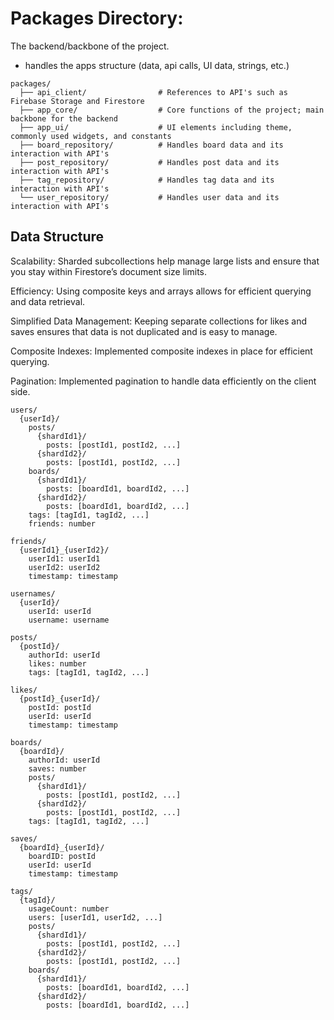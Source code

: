 # Packages Directory:

The backend/backbone of the project.
  - handles the apps structure (data, api calls, UI data, strings, etc.)

```
packages/
  ├── api_client/                # References to API's such as Firebase Storage and Firestore
  ├── app_core/                  # Core functions of the project; main backbone for the backend
  ├── app_ui/                    # UI elements including theme, commonly used widgets, and constants
  ├── board_repository/          # Handles board data and its interaction with API's
  ├── post_repository/           # Handles post data and its interaction with API's
  ├── tag_repository/            # Handles tag data and its interaction with API's
  └── user_repository/           # Handles user data and its interaction with API's
```

## Data Structure

Scalability: Sharded subcollections help manage large lists and ensure that you stay within Firestore’s document size limits.

Efficiency: Using composite keys and arrays allows for efficient querying and data retrieval.

Simplified Data Management: Keeping separate collections for likes and saves ensures that data is not duplicated and is easy to manage.

Composite Indexes: Implemented composite indexes in place for efficient querying.

Pagination: Implemented pagination to handle data efficiently on the client side.

```
users/
  {userId}/
    posts/
      {shardId1}/
        posts: [postId1, postId2, ...]
      {shardId2}/
        posts: [postId1, postId2, ...]
    boards/
      {shardId1}/
        posts: [boardId1, boardId2, ...]
      {shardId2}/
        posts: [boardId1, boardId2, ...]
    tags: [tagId1, tagId2, ...]
    friends: number

friends/
  {userId1}_{userId2}/
    userId1: userId1
    userId2: userId2
    timestamp: timestamp

usernames/
  {userId}/
    userId: userId
    username: username

posts/
  {postId}/
    authorId: userId
    likes: number
    tags: [tagId1, tagId2, ...]

likes/
  {postId}_{userId}/
    postId: postId
    userId: userId
    timestamp: timestamp

boards/
  {boardId}/
    authorId: userId
    saves: number
    posts/
      {shardId1}/
        posts: [postId1, postId2, ...]
      {shardId2}/
        posts: [postId1, postId2, ...]
    tags: [tagId1, tagId2, ...]

saves/
  {boardId}_{userId}/
    boardID: postId
    userId: userId
    timestamp: timestamp

tags/
  {tagId}/
    usageCount: number
    users: [userId1, userId2, ...]
    posts/
      {shardId1}/
        posts: [postId1, postId2, ...]
      {shardId2}/
        posts: [postId1, postId2, ...]
    boards/
      {shardId1}/
        posts: [boardId1, boardId2, ...]
      {shardId2}/
        posts: [boardId1, boardId2, ...]
```
